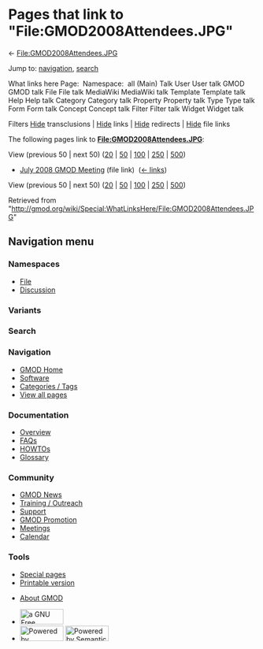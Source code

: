 <div id="mw-page-base" class="noprint">

</div>

<div id="mw-head-base" class="noprint">

</div>

<div id="content" class="mw-body" role="main">

<span id="top"></span>

<div id="mw-js-message" style="display:none;">

</div>



# <span dir="auto">Pages that link to "File:GMOD2008Attendees.JPG"</span>

<div id="bodyContent">

<div id="contentSub">

←
[File:GMOD2008Attendees.JPG](/wiki/File:GMOD2008Attendees.JPG "File:GMOD2008Attendees.JPG")

</div>

<div id="jump-to-nav" class="mw-jump">

Jump to: [navigation](#mw-navigation), [search](#p-search)

</div>

<div id="mw-content-text">

What links here Page:  Namespace:  all (Main) Talk User User talk GMOD
GMOD talk File File talk MediaWiki MediaWiki talk Template Template talk
Help Help talk Category Category talk Property Property talk Type Type
talk Form Form talk Concept Concept talk Filter Filter talk Widget
Widget talk

Filters
[Hide](/mediawiki/index.php?title=Special:WhatLinksHere/File:GMOD2008Attendees.JPG&hidetrans=1 "Special:WhatLinksHere/File:GMOD2008Attendees.JPG")
transclusions \|
[Hide](/mediawiki/index.php?title=Special:WhatLinksHere/File:GMOD2008Attendees.JPG&hidelinks=1 "Special:WhatLinksHere/File:GMOD2008Attendees.JPG")
links \|
[Hide](/mediawiki/index.php?title=Special:WhatLinksHere/File:GMOD2008Attendees.JPG&hideredirs=1 "Special:WhatLinksHere/File:GMOD2008Attendees.JPG")
redirects \|
[Hide](/mediawiki/index.php?title=Special:WhatLinksHere/File:GMOD2008Attendees.JPG&hideimages=1 "Special:WhatLinksHere/File:GMOD2008Attendees.JPG")
file links

The following pages link to
**[File:GMOD2008Attendees.JPG](/wiki/File:GMOD2008Attendees.JPG "File:GMOD2008Attendees.JPG")**:

View (previous 50 \| next 50)
([20](/mediawiki/index.php?title=Special:WhatLinksHere/File:GMOD2008Attendees.JPG&limit=20 "Special:WhatLinksHere/File:GMOD2008Attendees.JPG")
\|
[50](/mediawiki/index.php?title=Special:WhatLinksHere/File:GMOD2008Attendees.JPG&limit=50 "Special:WhatLinksHere/File:GMOD2008Attendees.JPG")
\|
[100](/mediawiki/index.php?title=Special:WhatLinksHere/File:GMOD2008Attendees.JPG&limit=100 "Special:WhatLinksHere/File:GMOD2008Attendees.JPG")
\|
[250](/mediawiki/index.php?title=Special:WhatLinksHere/File:GMOD2008Attendees.JPG&limit=250 "Special:WhatLinksHere/File:GMOD2008Attendees.JPG")
\|
[500](/mediawiki/index.php?title=Special:WhatLinksHere/File:GMOD2008Attendees.JPG&limit=500 "Special:WhatLinksHere/File:GMOD2008Attendees.JPG"))

- [July 2008 GMOD
  Meeting](/wiki/July_2008_GMOD_Meeting "July 2008 GMOD Meeting") (file
  link) ‎ <span class="mw-whatlinkshere-tools">([←
  links](/mediawiki/index.php?title=Special:WhatLinksHere&target=July+2008+GMOD+Meeting "Special:WhatLinksHere"))</span>

View (previous 50 \| next 50)
([20](/mediawiki/index.php?title=Special:WhatLinksHere/File:GMOD2008Attendees.JPG&limit=20 "Special:WhatLinksHere/File:GMOD2008Attendees.JPG")
\|
[50](/mediawiki/index.php?title=Special:WhatLinksHere/File:GMOD2008Attendees.JPG&limit=50 "Special:WhatLinksHere/File:GMOD2008Attendees.JPG")
\|
[100](/mediawiki/index.php?title=Special:WhatLinksHere/File:GMOD2008Attendees.JPG&limit=100 "Special:WhatLinksHere/File:GMOD2008Attendees.JPG")
\|
[250](/mediawiki/index.php?title=Special:WhatLinksHere/File:GMOD2008Attendees.JPG&limit=250 "Special:WhatLinksHere/File:GMOD2008Attendees.JPG")
\|
[500](/mediawiki/index.php?title=Special:WhatLinksHere/File:GMOD2008Attendees.JPG&limit=500 "Special:WhatLinksHere/File:GMOD2008Attendees.JPG"))

</div>

<div class="printfooter">

Retrieved from
"<http://gmod.org/wiki/Special:WhatLinksHere/File:GMOD2008Attendees.JPG>"

</div>

<div id="catlinks" class="catlinks catlinks-allhidden">

</div>

<div class="visualClear">

</div>

</div>

</div>

<div id="mw-navigation">

## Navigation menu

<div id="mw-head">



<div id="left-navigation">

<div id="p-namespaces" class="vectorTabs" role="navigation"
aria-labelledby="p-namespaces-label">

### Namespaces

- <span id="ca-nstab-image"><a href="/wiki/File:GMOD2008Attendees.JPG" accesskey="c"
  title="View the file page [c]">File</a></span>
- <span id="ca-talk"><a
  href="/mediawiki/index.php?title=File_talk:GMOD2008Attendees.JPG&amp;action=edit&amp;redlink=1"
  accesskey="t"
  title="Discussion about the content page [t]">Discussion</a></span>

</div>

<div id="p-variants" class="vectorMenu emptyPortlet" role="navigation"
aria-labelledby="p-variants-label">

### 

### Variants[](#)

<div class="menu">

</div>

</div>

</div>

<div id="right-navigation">





</div>

<div id="p-search" role="search">

### Search

<div id="simpleSearch">

</div>

</div>

</div>

</div>

<div id="mw-panel">

<div id="p-logo" role="banner">

<a href="/wiki/Main_Page"
style="background-image: url(http://gmod.org/images/GMOD-cogs.png);"
title="Visit the main page"></a>

</div>

<div id="p-Navigation" class="portal" role="navigation"
aria-labelledby="p-Navigation-label">

### Navigation

<div class="body">

- <span id="n-GMOD-Home">[GMOD Home](/wiki/Main_Page)</span>
- <span id="n-Software">[Software](/wiki/GMOD_Components)</span>
- <span id="n-Categories-.2F-Tags">[Categories /
  Tags](/wiki/Categories)</span>
- <span id="n-View-all-pages">[View all
  pages](/wiki/Special:AllPages)</span>

</div>

</div>

<div id="p-Documentation" class="portal" role="navigation"
aria-labelledby="p-Documentation-label">

### Documentation

<div class="body">

- <span id="n-Overview">[Overview](/wiki/Overview)</span>
- <span id="n-FAQs">[FAQs](/wiki/Category:FAQ)</span>
- <span id="n-HOWTOs">[HOWTOs](/wiki/Category:HOWTO)</span>
- <span id="n-Glossary">[Glossary](/wiki/Glossary)</span>

</div>

</div>

<div id="p-Community" class="portal" role="navigation"
aria-labelledby="p-Community-label">

### Community

<div class="body">

- <span id="n-GMOD-News">[GMOD News](/wiki/GMOD_News)</span>
- <span id="n-Training-.2F-Outreach">[Training /
  Outreach](/wiki/Training_and_Outreach)</span>
- <span id="n-Support">[Support](/wiki/Support)</span>
- <span id="n-GMOD-Promotion">[GMOD
  Promotion](/wiki/GMOD_Promotion)</span>
- <span id="n-Meetings">[Meetings](/wiki/Meetings)</span>
- <span id="n-Calendar">[Calendar](/wiki/Calendar)</span>

</div>

</div>

<div id="p-tb" class="portal" role="navigation"
aria-labelledby="p-tb-label">

### Tools

<div class="body">

- <span id="t-specialpages"><a href="/wiki/Special:SpecialPages" accesskey="q"
  title="A list of all special pages [q]">Special pages</a></span>
- <span id="t-print"><a
  href="/mediawiki/index.php?title=Special:WhatLinksHere/File:GMOD2008Attendees.JPG&amp;printable=yes"
  rel="alternate" accesskey="p"
  title="Printable version of this page [p]">Printable version</a></span>

</div>

</div>

</div>

</div>

<div id="footer" role="contentinfo">

- <span id="footer-places-about">[About
  GMOD](/wiki/GMOD:About "GMOD:About")</span>

<!-- -->

- <span id="footer-copyrightico">[<img src="http://www.gnu.org/graphics/gfdl-logo-small.png" width="88"
  height="31" alt="a GNU Free Documentation License" />](http://www.gnu.org/licenses/fdl-1.3.html)</span>
- <span id="footer-poweredbyico">[<img src="/mediawiki/skins/common/images/poweredby_mediawiki_88x31.png"
  width="88" height="31" alt="Powered by MediaWiki" />](//www.mediawiki.org/)
  [<img
  src="/mediawiki/extensions/SemanticMediaWiki/includes/../resources/images/smw_button.png"
  width="88" height="31" alt="Powered by Semantic MediaWiki" />](https://www.semantic-mediawiki.org/wiki/Semantic_MediaWiki)</span>

<div style="clear:both">

</div>

</div>
